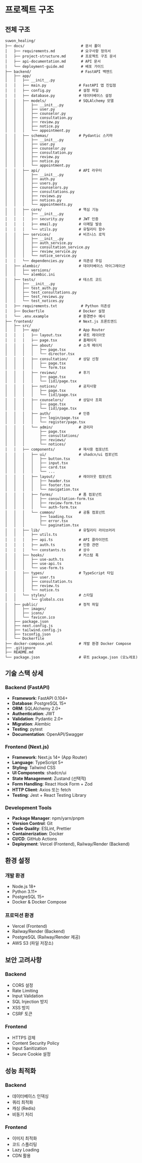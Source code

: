 # 프로젝트 구조

## 전체 구조

```
suwon_healing/
├── docs/                          # 문서 폴더
│   ├── requirements.md            # 요구사항 정의서
│   ├── project-structure.md       # 프로젝트 구조 문서
│   ├── api-documentation.md       # API 문서
│   └── deployment-guide.md        # 배포 가이드
├── backend/                       # FastAPI 백엔드
│   ├── app/
│   │   ├── __init__.py
│   │   ├── main.py               # FastAPI 앱 진입점
│   │   ├── config.py             # 설정 파일
│   │   ├── database.py           # 데이터베이스 설정
│   │   ├── models/               # SQLAlchemy 모델
│   │   │   ├── __init__.py
│   │   │   ├── user.py
│   │   │   ├── counselor.py
│   │   │   ├── consultation.py
│   │   │   ├── review.py
│   │   │   ├── notice.py
│   │   │   └── appointment.py
│   │   ├── schemas/              # Pydantic 스키마
│   │   │   ├── __init__.py
│   │   │   ├── user.py
│   │   │   ├── counselor.py
│   │   │   ├── consultation.py
│   │   │   ├── review.py
│   │   │   ├── notice.py
│   │   │   └── appointment.py
│   │   ├── api/                  # API 라우터
│   │   │   ├── __init__.py
│   │   │   ├── auth.py
│   │   │   ├── users.py
│   │   │   ├── counselors.py
│   │   │   ├── consultations.py
│   │   │   ├── reviews.py
│   │   │   ├── notices.py
│   │   │   └── appointments.py
│   │   ├── core/                 # 핵심 기능
│   │   │   ├── __init__.py
│   │   │   ├── security.py       # JWT 인증
│   │   │   ├── email.py          # 이메일 발송
│   │   │   └── utils.py          # 유틸리티 함수
│   │   ├── services/             # 비즈니스 로직
│   │   │   ├── __init__.py
│   │   │   ├── auth_service.py
│   │   │   ├── consultation_service.py
│   │   │   ├── review_service.py
│   │   │   └── notice_service.py
│   │   └── dependencies.py       # 의존성 주입
│   ├── alembic/                  # 데이터베이스 마이그레이션
│   │   ├── versions/
│   │   └── alembic.ini
│   ├── tests/                    # 테스트 코드
│   │   ├── __init__.py
│   │   ├── test_auth.py
│   │   ├── test_consultations.py
│   │   ├── test_reviews.py
│   │   └── test_notices.py
│   ├── requirements.txt           # Python 의존성
│   ├── Dockerfile                # Docker 설정
│   └── .env.example              # 환경변수 예시
├── frontend/                     # Next.js 프론트엔드
│   ├── src/
│   │   ├── app/                  # App Router
│   │   │   ├── layout.tsx        # 루트 레이아웃
│   │   │   ├── page.tsx          # 홈페이지
│   │   │   ├── about/            # 소개 페이지
│   │   │   │   ├── page.tsx
│   │   │   │   └── director.tsx
│   │   │   ├── consultation/     # 상담 신청
│   │   │   │   ├── page.tsx
│   │   │   │   └── form.tsx
│   │   │   ├── reviews/          # 후기
│   │   │   │   ├── page.tsx
│   │   │   │   └── [id]/page.tsx
│   │   │   ├── notices/          # 공지사항
│   │   │   │   ├── page.tsx
│   │   │   │   └── [id]/page.tsx
│   │   │   ├── counselors/       # 상담사 조회
│   │   │   │   ├── page.tsx
│   │   │   │   └── [id]/page.tsx
│   │   │   ├── auth/             # 인증
│   │   │   │   ├── login/page.tsx
│   │   │   │   └── register/page.tsx
│   │   │   └── admin/            # 관리자
│   │   │       ├── page.tsx
│   │   │       ├── consultations/
│   │   │       ├── reviews/
│   │   │       └── notices/
│   │   ├── components/           # 재사용 컴포넌트
│   │   │   ├── ui/               # shadcn/ui 컴포넌트
│   │   │   │   ├── button.tsx
│   │   │   │   ├── input.tsx
│   │   │   │   ├── card.tsx
│   │   │   │   └── ...
│   │   │   ├── layout/           # 레이아웃 컴포넌트
│   │   │   │   ├── header.tsx
│   │   │   │   ├── footer.tsx
│   │   │   │   └── navigation.tsx
│   │   │   ├── forms/            # 폼 컴포넌트
│   │   │   │   ├── consultation-form.tsx
│   │   │   │   ├── review-form.tsx
│   │   │   │   └── auth-form.tsx
│   │   │   └── common/           # 공통 컴포넌트
│   │   │       ├── loading.tsx
│   │   │       ├── error.tsx
│   │   │       └── pagination.tsx
│   │   ├── lib/                  # 유틸리티 라이브러리
│   │   │   ├── utils.ts
│   │   │   ├── api.ts            # API 클라이언트
│   │   │   ├── auth.ts           # 인증 관련
│   │   │   └── constants.ts      # 상수
│   │   ├── hooks/                # 커스텀 훅
│   │   │   ├── use-auth.ts
│   │   │   ├── use-api.ts
│   │   │   └── use-form.ts
│   │   ├── types/                # TypeScript 타입
│   │   │   ├── user.ts
│   │   │   ├── consultation.ts
│   │   │   ├── review.ts
│   │   │   └── notice.ts
│   │   └── styles/               # 스타일
│   │       └── globals.css
│   ├── public/                   # 정적 파일
│   │   ├── images/
│   │   ├── icons/
│   │   └── favicon.ico
│   ├── package.json
│   ├── next.config.js
│   ├── tailwind.config.js
│   ├── tsconfig.json
│   └── Dockerfile
├── docker-compose.yml            # 개발 환경 Docker Compose
├── .gitignore
├── README.md
└── package.json                  # 루트 package.json (모노레포)
```

## 기술 스택 상세

### Backend (FastAPI)
- **Framework**: FastAPI 0.104+
- **Database**: PostgreSQL 15+
- **ORM**: SQLAlchemy 2.0+
- **Authentication**: JWT
- **Validation**: Pydantic 2.0+
- **Migration**: Alembic
- **Testing**: pytest
- **Documentation**: OpenAPI/Swagger

### Frontend (Next.js)
- **Framework**: Next.js 14+ (App Router)
- **Language**: TypeScript 5+
- **Styling**: Tailwind CSS
- **UI Components**: shadcn/ui
- **State Management**: Zustand (선택적)
- **Form Handling**: React Hook Form + Zod
- **HTTP Client**: Axios 또는 fetch
- **Testing**: Jest + React Testing Library

### Development Tools
- **Package Manager**: npm/yarn/pnpm
- **Version Control**: Git
- **Code Quality**: ESLint, Prettier
- **Containerization**: Docker
- **CI/CD**: GitHub Actions
- **Deployment**: Vercel (Frontend), Railway/Render (Backend)

## 환경 설정

### 개발 환경
- Node.js 18+
- Python 3.11+
- PostgreSQL 15+
- Docker & Docker Compose

### 프로덕션 환경
- Vercel (Frontend)
- Railway/Render (Backend)
- PostgreSQL (Railway/Render 제공)
- AWS S3 (파일 저장소)

## 보안 고려사항

### Backend
- CORS 설정
- Rate Limiting
- Input Validation
- SQL Injection 방지
- XSS 방지
- CSRF 토큰

### Frontend
- HTTPS 강제
- Content Security Policy
- Input Sanitization
- Secure Cookie 설정

## 성능 최적화

### Backend
- 데이터베이스 인덱싱
- 쿼리 최적화
- 캐싱 (Redis)
- 비동기 처리

### Frontend
- 이미지 최적화
- 코드 스플리팅
- Lazy Loading
- CDN 활용 